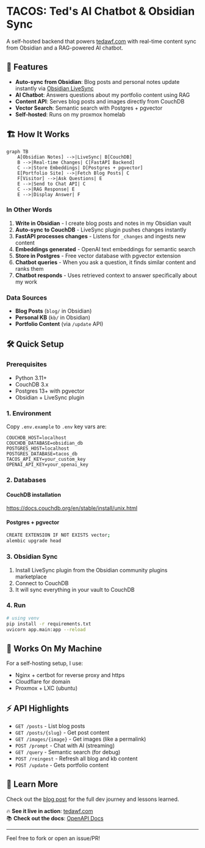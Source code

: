 # TACOS: Ted's AI Chatbot & Obsidian Sync

A self-hosted backend that powers [tedawf.com](https://github.com/tedawf/tedawf.com) with real-time content sync from Obsidian and a RAG-powered AI chatbot.

## 🚀 Features

- **Auto-sync from Obsidian**: Blog posts and personal notes update instantly via [Obsidian LiveSync](https://github.com/vrtmrz/obsidian-livesync)
- **AI Chatbot**: Answers questions about my portfolio content using RAG
- **Content API**: Serves blog posts and images directly from CouchDB
- **Vector Search**: Semantic search with Postgres + pgvector
- **Self-hosted**: Runs on my proxmox homelab

## 🏗️ How It Works

```mermaid
graph TB
    A[Obsidian Notes] -->|LiveSync| B[CouchDB]
    B -->|Real-time Changes| C[FastAPI Backend]
    C -->|Store Embeddings| D[Postgres + pgvector]
    E[Portfolio Site] -->|Fetch Blog Posts| C
    F[Visitor] -->|Ask Questions| E
    E -->|Send to Chat API| C
    C -->|RAG Response| E
    E -->|Display Answer| F
```

### In Other Words

1. **Write in Obsidian** - I create blog posts and notes in my Obsidian vault
2. **Auto-sync to CouchDB** - LiveSync plugin pushes changes instantly
3. **FastAPI processes changes** - Listens for `_changes` and ingests new content
4. **Embeddings generated** - OpenAI text embeddings for semantic search
5. **Store in Postgres** - Free vector database with pgvector extension
6. **Chatbot queries** - When you ask a question, it finds similar content and ranks them
7. **Chatbot responds** - Uses retrieved context to answer specifically about my work

### Data Sources
- **Blog Posts** (`blog/` in Obsidian)
- **Personal KB** (`kb/` in Obsidian)
- **Portfolio Content** (via `/update` API)

## 🛠️ Quick Setup

### Prerequisites
- Python 3.11+
- CouchDB 3.x
- Postgres 13+ with pgvector
- Obsidian + LiveSync plugin

### 1. Environment
Copy `.env.example` to `.env` key vars are:
```env
COUCHDB_HOST=localhost
COUCHDB_DATABASE=obsidian_db
POSTGRES_HOST=localhost
POSTGRES_DATABASE=tacos_db
TACOS_API_KEY=your_custom_key
OPENAI_API_KEY=your_openai_key
```

### 2. Databases

#### CouchDB installation
https://docs.couchdb.org/en/stable/install/unix.html

#### Postgres + pgvector
```bash
CREATE EXTENSION IF NOT EXISTS vector;
alembic upgrade head
```

### 3. Obsidian Sync
1. Install LiveSync plugin from the Obsidian community plugins marketplace
2. Connect to CouchDB
3. It will sync everything in your vault to CouchDB

### 4. Run
```bash
# using venv
pip install -r requirements.txt
uvicorn app.main:app --reload
```

## 🎯 Works On My Machine

For a self-hosting setup, I use:
- Nginx + certbot for reverse proxy and https
- Cloudflare for domain
- Proxmox + LXC (ubuntu)

## ⚡️ API Highlights

- `GET /posts` - List blog posts
- `GET /posts/{slug}` - Get post content  
- `GET /images/{image}` - Get images (like a permalink)  
- `POST /prompt` - Chat with AI (streaming)
- `GET /query` - Semantic search (for debug)
- `POST /reingest` - Refresh all blog and kb content
- `POST /update` - Gets portfolio content

## 🔗 Learn More

Check out the [blog post](https://tedawf.com/blog/making-tacos-for-myself) for the full dev journey and lessons learned.

🔥 **See it live in action**: [tedawf.com](https://tedawf.com)  
📚 **Check out the docs**: [OpenAPI Docs](https://tacos.tedawf.com/docs)

---

Feel free to fork or open an issue/PR!